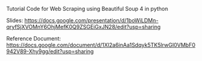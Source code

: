 Tutorial Code for Web Scraping using Beautiful Soup 4 in python

Slides: https://docs.google.com/presentation/d/1boWiLDMn-qryfSjXVOMnY6OhjMefK0Q9ZSGEiGxJN28/edit?usp=sharing

Reference Document: https://docs.google.com/document/d/1Xl2a6inAa1Sdqyk5TK5lrwGI0VMbF0942V89-Xhy9gg/edit?usp=sharing